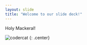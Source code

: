 ```yaml
---
layout: slide
title: "Welcome to our slide deck!"
---
```


Holy Mackeral!

![codercat](https://octodex.github.com/images/codercat.jpg)
{: .center}
